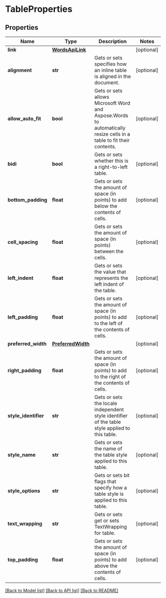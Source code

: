 # TableProperties

## Properties
Name | Type | Description | Notes
------------ | ------------- | ------------- | -------------
**link** | [**WordsApiLink**](WordsApiLink.md) |  | [optional] 
**alignment** | **str** | Gets or sets specifies how an inline table is aligned in the document. | [optional] 
**allow_auto_fit** | **bool** | Gets or sets allows Microsoft Word and Aspose.Words to automatically resize cells in a table to fit their contents. | [optional] 
**bidi** | **bool** | Gets or sets whether this is a right-to-left table. | [optional] 
**bottom_padding** | **float** | Gets or sets the amount of space (in points) to add below the contents of cells. | [optional] 
**cell_spacing** | **float** | Gets or sets the amount of space (in points) between the cells. | [optional] 
**left_indent** | **float** | Gets or sets the value that represents the left indent of the table. | [optional] 
**left_padding** | **float** | Gets or sets the amount of space (in points) to add to the left of the contents of cells. | [optional] 
**preferred_width** | [**PreferredWidth**](PreferredWidth.md) |  | [optional] 
**right_padding** | **float** | Gets or sets the amount of space (in points) to add to the right of the contents of cells. | [optional] 
**style_identifier** | **str** | Gets or sets the locale independent style identifier of the table style applied to this table. | [optional] 
**style_name** | **str** | Gets or sets the name of the table style applied to this table. | [optional] 
**style_options** | **str** | Gets or sets bit flags that specify how a table style is applied to this table. | [optional] 
**text_wrapping** | **str** | Gets or sets get or sets TextWrapping for table. | [optional] 
**top_padding** | **float** | Gets or sets the amount of space (in points) to add above the contents of cells. | [optional] 

[[Back to Model list]](../README.md#documentation-for-models) [[Back to API list]](../README.md#documentation-for-api-endpoints) [[Back to README]](../README.md)

